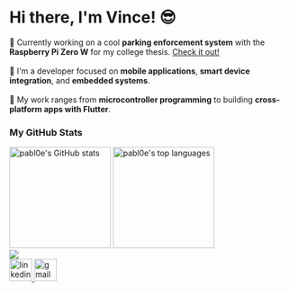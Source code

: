 <h1 >Hi there, I'm Vince! 😎</h1>

<p>
  🍓 Currently working on a cool <b>parking enforcement system</b> with the <b>Raspberry Pi Zero W</b> for my college thesis. <a href="https://github.com/pabl0e/Integrated-RFID-Reader">Check it out!</a>
  <br />
  <br />
  🤖 I'm a developer focused on <b>mobile applications</b>,  <b>smart device integration</b>, and <b>embedded systems</b>.
  <br />
  <br />
  📱 My work ranges from <b>microcontroller programming</b> to building <b>cross-platform apps with Flutter</b>.
</p>

<h3>My GitHub Stats</h3>

<div>
  <img src="https://github-readme-stats.vercel.app/api?username=pabl0e&show_icons=true&theme=dark&hide_border=true&count_private=true" height="180" alt="pabl0e's GitHub stats" />
  <img src="https://github-readme-stats.vercel.app/api/top-langs?username=pabl0e&locale=en&layout=compact&theme=dark&hide_border=true&langs_count=8" height="180" alt="pabl0e's top languages" />
</div>

<div>
  <img src="https://visitor-badge.laobi.icu/badge?page_id=pabl0e.pabl0e&left_color=midnightblue&right_color=royalblue&left_text=Profile%20views"  />
</div>

<div>
  <a href="https://www.linkedin.com/in/vince-louie-valle-6a535a211/" target="_blank">
    <img src="https://img.shields.io/static/v1?message=LinkedIn&logo=linkedin&label=&color=0077B5&logoColor=white&labelColor=&style=for-the-badge" height="40" alt="linkedin logo"  />
  </a>
  <a href="https://mail.google.com/mail/?view=cm&fs=1&to=vincelouievalle@gmail.com">
    <img src="https://img.shields.io/static/v1?message=Gmail&logo=gmail&label=&color=D14836&logoColor=white&labelColor=&style=for-the-badge" height="40" alt="gmail logo"  />
  </a>
